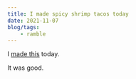 ```yaml
---
title: I made spicy shrimp tacos today
date: 2021-11-07
blog/tags:
    - ramble
---
```


I [made this](/food/shrimp_tacos) today.

It was good.

